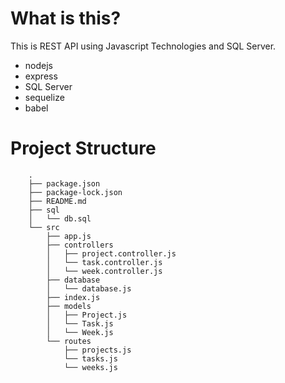 # What is this?
This is REST API using Javascript Technologies and SQL Server.
- nodejs
- express
- SQL Server
- sequelize
- babel 

# Project Structure
```
    .
    ├── package.json
    ├── package-lock.json
    ├── README.md
    ├── sql
    │   └── db.sql
    └── src
        ├── app.js
        ├── controllers
        │   ├── project.controller.js
        │   └── task.controller.js
        │   └── week.controller.js
        ├── database
        │   └── database.js
        ├── index.js
        ├── models
        │   ├── Project.js
        │   └── Task.js
        │   └── Week.js
        └── routes
            ├── projects.js
            └── tasks.js
            └── weeks.js

    
```